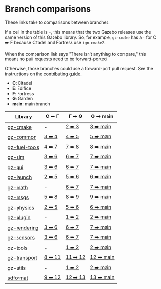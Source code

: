 # Branch comparisons

These links take to comparisons between branches.

If a cell in the table is `-`, this means that the two Gazebo releases use
the same version of this Gazebo library. So, for example, `gz-cmake` has a
`-` for C ➡️  F because Citadel and Fortress use `ign-cmake2`.

When the comparison link says "There isn’t anything to compare," this means
no pull requests need to be forward-ported.

Otherwise, those branches could use a forward-port pull request.
See the instructions on the
[contributing guide](contributing.md#process).

* **C**: Citadel
* **E**: Edifice
* **F**: Fortress
* **G**: Garden
* **main**: main branch

Library                        | C ➡️  F                        |  F ➡️  G                        | G ➡️  main
------------------------------ | ----------------------------- | ------------------------------ | ---------------------------------
[gz-cmake][gz-cmake]           | -                             | [2 ➡️  3][gz-cmake-2-3]         | [3 ➡️  main][gz-cmake-main]
[gz-common][gz-common]         | [3 ➡️  4][ign-common-3-4]      | [4 ➡️  5][gz-common-4-5]        | [5 ➡️  main][gz-common-main]
[gz-fuel-tools][gz-fuel-tools] | [4 ➡️  7][ign-fuel-tools-4-7]  | [7 ➡️  8][gz-fuel-tools-7-8]    | [8 ➡️  main][gz-fuel-tools-main]
[gz-sim][gz-sim]               | [3 ➡️  6][ign-gazebo-3-6]      | [6 ➡️  7][gz-sim-6-7]           | [7 ➡️  main][gz-sim-main]
[gz-gui][gz-gui]               | [3 ➡️  6][ign-gui-3-6]         | [6 ➡️  7][gz-gui-6-7]           | [7 ➡️  main][gz-gui-main]
[gz-launch][gz-launch]         | [2 ➡️  5][ign-launch-2-5]      | [5 ➡️  6][gz-launch-5-6]        | [6 ➡️  main][gz-launch-main]
[gz-math][gz-math]             | -                             | [6 ➡️  7][gz-math-6-7]          | [7 ➡️  main][gz-math-main]
[gz-msgs][gz-msgs]             | [5 ➡️  8][ign-msgs-5-8]        | [8 ➡️  9][gz-msgs-8-9]          | [9 ➡️  main][gz-msgs-main]
[gz-physics][gz-physics]       | [2 ➡️  5][ign-physics-2-5]     | [5 ➡️  6][gz-physics-5-6]       | [6 ➡️  main][gz-physics-main]
[gz-plugin][gz-plugin]         | -                             | [1 ➡️  2][gz-plugin-1-2]        | [2 ➡️  main][gz-plugin-main]
[gz-rendering][gz-rendering]   | [3 ➡️  6][ign-rendering-3-6]   | [6 ➡️  7][gz-rendering-6-7]     | [7 ➡️  main][gz-rendering-main]
[gz-sensors][gz-sensors]       | [3 ➡️  6][ign-sensors-3-6]     | [6 ➡️  7][gz-sensors-6-7]       | [7 ➡️  main][gz-sensors-main]
[gz-tools][gz-tools]           | -                             | [1 ➡️  2][gz-tools-1-2]         | [2 ➡️  main][gz-tools-main]
[gz-transport][gz-transport]   | [8 ➡️  11][ign-transport-8-11] | [11 ➡️  12][gz-transport-11-12] | [12 ➡️  main][gz-transport-main]
[gz-utils][gz-utils]           | -                             | [1 ➡️  2][gz-utils-1-2]         | [2 ➡️  main][gz-utils-main]
[sdformat][sdformat]           | [9 ➡️  12][sdformat-9-12]      | [12 ➡️  13][sdformat-12-13]     | [13 ➡️  main][sdformat-main]

[gz-cmake]: https://github.com/gazebosim/gz-cmake
[gz-cmake-2-3]: https://github.com/gazebosim/gz-cmake/compare/gz-cmake3...ign-cmake2
[gz-cmake-main]: https://github.com/gazebosim/gz-cmake/compare/main...gz-cmake3

[gz-common]: https://github.com/gazebosim/gz-common
[ign-common-3-4]: https://github.com/gazebosim/gz-common/compare/ign-common4...ign-common3
[gz-common-4-5]: https://github.com/gazebosim/gz-common/compare/gz-common5...ign-common4
[gz-common-main]: https://github.com/gazebosim/gz-common/compare/main...gz-common5

[gz-fuel-tools]: https://github.com/gazebosim/gz-fuel-tools
[ign-fuel-tools-4-7]: https://github.com/gazebosim/gz-fuel-tools/compare/ign-fuel-tools7...ign-fuel-tools4
[gz-fuel-tools-7-8]: https://github.com/gazebosim/gz-fuel-tools/compare/gz-fuel-tools8...ign-fuel-tools7
[gz-fuel-tools-main]: https://github.com/gazebosim/gz-fuel-tools/compare/main...gz-fuel-tools8

[gz-sim]: https://github.com/gazebosim/gz-sim
[ign-gazebo-3-6]: https://github.com/gazebosim/gz-sim/compare/ign-gazebo6...ign-gazebo3
[gz-sim-6-7]: https://github.com/gazebosim/gz-sim/compare/gz-sim7...ign-gazebo6
[gz-sim-main]: https://github.com/gazebosim/gz-sim/compare/main...gz-sim7

[gz-gui]: https://github.com/gazebosim/gz-gui
[ign-gui-3-6]: https://github.com/gazebosim/gz-gui/compare/ign-gui6...ign-gui3
[gz-gui-6-7]: https://github.com/gazebosim/gz-gui/compare/gz-gui7...ign-gui6
[gz-gui-main]: https://github.com/gazebosim/gz-gui/compare/main...gz-gui7

[gz-launch]: https://github.com/gazebosim/gz-launch
[ign-launch-2-5]: https://github.com/gazebosim/gz-launch/compare/ign-launch5...ign-launch2
[gz-launch-5-6]: https://github.com/gazebosim/gz-launch/compare/gz-launch6...ign-launch5
[gz-launch-main]: https://github.com/gazebosim/gz-launch/compare/main...gz-launch6

[gz-math]: https://github.com/gazebosim/gz-math
[gz-math-6-7]: https://github.com/gazebosim/gz-math/compare/gz-math7...ign-math6
[gz-math-main]: https://github.com/gazebosim/gz-math/compare/main...gz-math7

[gz-msgs]: https://github.com/gazebosim/gz-msgs
[ign-msgs-5-8]: https://github.com/gazebosim/gz-msgs/compare/ign-msgs8...ign-msgs5
[gz-msgs-8-9]: https://github.com/gazebosim/gz-msgs/compare/gz-msgs9...ign-msgs8
[gz-msgs-main]: https://github.com/gazebosim/gz-msgs/compare/main...gz-msgs9

[gz-physics]: https://github.com/gazebosim/gz-physics
[ign-physics-2-5]: https://github.com/gazebosim/gz-physics/compare/ign-physics5...ign-physics2
[gz-physics-5-6]: https://github.com/gazebosim/gz-physics/compare/gz-physics6...ign-physics5
[gz-physics-main]: https://github.com/gazebosim/gz-physics/compare/main...ign-physics6

[gz-plugin]: https://github.com/gazebosim/gz-plugin
[gz-plugin-1-2]: https://github.com/gazebosim/gz-plugin/compare/gz-plugin2...ign-plugin1
[gz-plugin-main]: https://github.com/gazebosim/gz-plugin/compare/main...gz-plugin2

[gz-rendering]: https://github.com/gazebosim/gz-rendering
[ign-rendering-3-6]: https://github.com/gazebosim/gz-rendering/compare/ign-rendering6...ign-rendering3
[gz-rendering-6-7]: https://github.com/gazebosim/gz-rendering/compare/gz-rendering7...ign-rendering6
[gz-rendering-main]: https://github.com/gazebosim/gz-rendering/compare/main...gz-rendering7

[gz-sensors]: https://github.com/gazebosim/gz-sensors
[ign-sensors-3-6]: https://github.com/gazebosim/gz-sensors/compare/ign-sensors6...ign-sensors3
[gz-sensors-6-7]: https://github.com/gazebosim/gz-sensors/compare/gz-sensors7...ign-sensors6
[gz-sensors-main]: https://github.com/gazebosim/gz-sensors/compare/main...gz-sensors7

[gz-tools]: https://github.com/gazebosim/gz-tools
[gz-tools-1-2]: https://github.com/gazebosim/gz-tools/compare/gz-tools2...ign-tools1
[gz-tools-main]: https://github.com/gazebosim/gz-tools/compare/main...gz-tools2

[gz-transport]: https://github.com/gazebosim/gz-transport
[ign-transport-8-11]: https://github.com/gazebosim/gz-transport/compare/ign-transport11...ign-transport8
[gz-transport-11-12]: https://github.com/gazebosim/gz-transport/compare/gz-transport12...ign-transport11
[gz-transport-main]: https://github.com/gazebosim/gz-transport/compare/main...gz-transport12

[gz-utils]: https://github.com/gazebosim/gz-utils
[gz-utils-1-2]: https://github.com/gazebosim/gz-utils/compare/gz-utils2...ign-utils1
[gz-utils-main]: https://github.com/gazebosim/gz-utils/compare/main...gz-utils2

[sdformat]: https://github.com/osrf/sdformat
[sdformat-9-12]: https://github.com/osrf/sdformat/compare/sdf12...sdf9
[sdformat-12-13]: https://github.com/osrf/sdformat/compare/sdf13...sdf12
[sdformat-main]: https://github.com/osrf/sdformat/compare/main...sdf13

